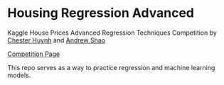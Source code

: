 <h1> Housing Regression Advanced </h1>
<p> Kaggle House Prices Advanced Regression Techniques Competition by <a href="https://github.com/ChesterHuynh">Chester Huynh</a> and <a href="https://github.com/andrew-shao">Andrew Shao</a> </p>

<a href="https://www.kaggle.com/c/house-prices-advanced-regression-techniques">Competition Page</a>
<div> This repo serves as a way to practice regression and machine learning models.</div>
